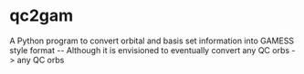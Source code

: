 qc2gam
======
A Python program to convert orbital and basis set information into GAMESS style
format -- Although it is envisioned to eventually convert any QC orbs -> any QC
orbs

